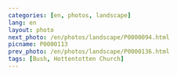 ```yaml
---
categories: [en, photos, landscape]
lang: en
layout: photo
next_photo: /en/photos/landscape/P0000094.html
picname: P0000113
prev_photo: /en/photos/landscape/P0000136.html
tags: [Bush, Hottentotten Church]
---
```


